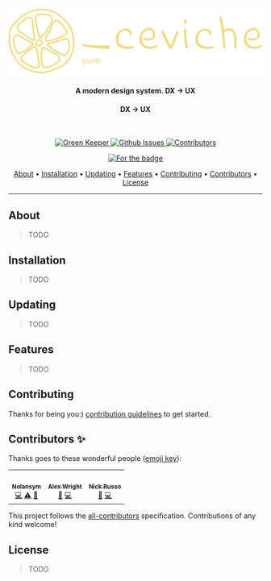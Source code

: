 <h1 align="center">
  <br>
  <a href="https://github.com/Jordan-Gilliam/ceviche"><img src="https://github.com/Jordan-Gilliam/readme-assets/blob/master/brandmark-design.png" alt=""></a>
</h1>

<h4 align="center">A modern design system. DX -> UX</h4>
<h4 align="center">DX -> UX</h4>
  <br>

  <p align="center">
    <a href="https://greenkeeper.io/">
      <img src="https://badges.greenkeeper.io/Jordan-Gilliam/ceviche.svg" alt="Green Keeper">
      <a href="https://github.com/Jordan-Gilliam/ceviche/issues">
      <img src="https://img.shields.io/github/issues/Naereen/StrapDown.js.svg" alt="Github Issues">
      <a href="#contributors">
    <img src="https://img.shields.io/badge/all_contributors-3-orange.svg?style=flat-square" alt="Contributors">
  </p>
  <p align="center">
    <a href="https://forthebadge.com">
    <img src="https://forthebadge.com/images/badges/oooo-kill-em.svg" alt="For the badge">
  </p>

<p align="center">
  <a href="#about">About</a> •
  <a href="#installation">Installation</a> •
  <a href="#updating">Updating</a> •
  <a href="#features">Features</a> •
  <a href="#contributing">Contributing</a> •
  <a href="#contributors">Contributors</a> •
  <a href="#license">License</a>
</p>

---

## About

> TODO

## Installation

> TODO

## Updating

> TODO

## Features

> TODO

## Contributing

Thanks for being you:)
[contribution guidelines](./CONTRIBUTING.md) to get started.

## Contributors ✨

Thanks goes to these wonderful people ([emoji key](https://allcontributors.org/docs/en/emoji-key)):

<!-- ALL-CONTRIBUTORS-LIST:START - Do not remove or modify this section -->
<!-- prettier-ignore-start -->
<!-- markdownlint-disable -->
<table>
  <tr>
    <td align="center"><a href="https://github.com/Jordan-Gilliam"><img src="https://avatars0.githubusercontent.com/u/25993686?v=4" width="100px;" alt=""/><br /><sub><b>Nolansym</b></sub></a><br /><a href="https://github.com/Jordan-Gilliam/ceviche/commits?author=Jordan-Gilliam" title="Code">💻</a> <a href="https://github.com/Jordan-Gilliam/ceviche/commits?author=Jordan-Gilliam" title="Tests">⚠️</a> <a href="https://github.com/Jordan-Gilliam/ceviche/commits?author=Jordan-Gilliam" title="Documentation">📖</a></td>
    <td align="center"><a href="https://github.com/SketchLagoon"><img src="https://avatars1.githubusercontent.com/u/25992647?v=4" width="100px;" alt=""/><br /><sub><b>Alex Wright</b></sub></a><br /><a href="#design-SketchLagoon" title="Design">🎨</a> <a href="https://github.com/Jordan-Gilliam/ceviche/commits?author=SketchLagoon" title="Code">💻</a></td>
    <td align="center"><a href="https://github.com/nrusso21"><img src="https://avatars3.githubusercontent.com/u/20672154?v=4" width="100px;" alt=""/><br /><sub><b>Nick Russo</b></sub></a><br /><a href="https://github.com/Jordan-Gilliam/ceviche/commits?author=nrusso21" title="Documentation">📖</a> <a href="https://github.com/Jordan-Gilliam/ceviche/commits?author=nrusso21" title="Code">💻</a></td>
  </tr>
</table>

<!-- markdownlint-enable -->
<!-- prettier-ignore-end -->

<!-- ALL-CONTRIBUTORS-LIST:END -->

This project follows the [all-contributors](https://github.com/all-contributors/all-contributors) specification. Contributions of any kind welcome!

## License

> TODO
